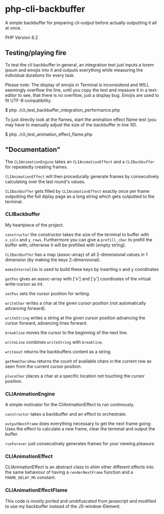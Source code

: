 # php-cli-backbuffer

A simple backbuffer for preparing cli-output before actually outputting it all at once.

PHP Version 8.2

## Testing/playing fire

To test the cli backbuffer in general, an integration test just inputs a lorem ipsum and emojis into it and outputs everything while measuring the individual durations for every task.

Please note: The display of emojis in Terminal is inconsistend and WILL seemingly overflow the line, until you copy the text and measure it in a text-editor to see, that there is no overflow, just a display bug. Emojis are used to fit UTF-8 compatibility.

$ php ./cli_test_backbuffer_integration_performance.php

To just directly look at the flames, start the animation effect flame test (you may have to manually adjust the size of the backbuffer in line 10).

$ php ./cli_test_animation_effect_flame.php

## "Documentation"

The `CLIAnimationEngine` takes an `CLIAnimationEffect` and a `CLIBackbuffer` for repeatedly creating frames.

`CLIAnimationEffect` will then procedurally generate frames by consecutively calculating over the last round's values.

`CLIBackbuffer` gets filled by `CLIAnimationEffect` exactly once per frame outputting the full diplay page as a long string which gets outputted to the terminal.

### CLIBackbuffer

My heartpiece of the project.

`constructor` the constructor takes the size of the terminal to buffer with `x_cols` and `y_rows`.
Furthermore you can give a `prefill_char` to prefill the buffer with; otherwise it will be prefilled with {empty string}.

`CLIBackbuffer` has a map (assoc-array) of all 2-dimensional values in 1 dimension (by making the keys 2-dimensional).

`makeInternalIdx` is used to build these keys by inserting x and y coordinates

`getPos` gives an assoc-array with ['x'] and ['y'] coordinates of the virtual write-cursor as int.

`setPos` sets the cursor position for writing.

`writeChar` writes a char at the given cursor position (not automatically advancing forward).

`writeString` writes a string at the given cursor position advancing the cursor forward, advancing lines forward.

`breakline` moves the cursor to the beginning of the next line.

`writeLine` combines `writeString` with `breakline`.

`writeout` returns the backbuffers content as a string.

`getRemCharsRow` returns the count of available chars in the current row as seen from the current cursor position.

`placeChar` places a char at a specific location not touching the cursor position.


### CLIAnimationEngine

A simple motivator for the CliAnimationEffect to run continously.

`constructor` takes a backbuffer and an effect to orchestrate.

`outputNextFrame` does everything necessary to get the next frame going: 
Uses the effect to calculate a new frame, clear the terminal and output the buffer.

`runForever` just consecutively generates frames for your viewing pleasure.


### CLIAnimationEffect

CLIAnimationEffect is an abstract class to shim other different effects into the same behaviour of having a `renderNextFrame` function and a `FRAME_DELAY_MS` constant.

### CLIAnimationEffectFlame

This code is mostly ported and unobfuscated from javascript and modified to use my backbuffer instead of the JS-window-Element.
